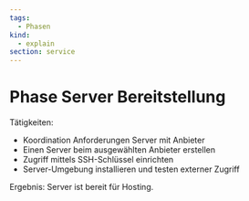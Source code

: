 ```yaml
---
tags:
  - Phasen
kind:
  - explain
section: service
---
```

# Phase Server Bereitstellung

Tätigkeiten:

* Koordination Anforderungen Server mit Anbieter
* Einen Server beim ausgewählten Anbieter erstellen
* Zugriff mittels SSH-Schlüssel einrichten
* Server-Umgebung installieren und testen externer Zugriff

Ergebnis: Server ist bereit für Hosting.
